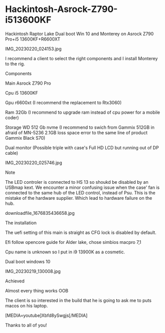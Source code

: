 # Hackintosh-Asrock-Z790-i513600KF
Hackintosh Raptor Lake
Dual boot Win 10 and Monterey on Asrock Z790 Pro+i5 13600KF+R6600XT



IMG_20230220_024153.jpg

I recommend a client to select the right components and I install Monterey to the rig.



Components



Main Asrock Z790 Pro

Cpu i5 13600KF

Gpu r6600xt (I recommend the replacement to Rtx3060)

Ram 32Gb (I recommend to upgrade ram instead of cpu power for a mobile coder)

Storage WD 512 Gb nvme (I recommend to swich from Gammix 512GB in afraid of MN-5236 2.1GB loss space error to the same line of product Gammix Black S70)

Dual monitor (Possible triple with case's Full HD LCD but running out of DP cable)

IMG_20230220_025746.jpg



Note



The LED controler is connected to HS 13 so shoukd be disabled by an USBmap kext. We encounter a minor confusing issue when the case' fan is connected to the same hub of the LED control, instead of Psu. This is the mistake of the hardware supplier. Which lead to hardware failure on the hub.

downloadfile_1676835436658.jpg



The installation



The uefi setting of this main is straight as CFG lock is disabled by default.

Efi follow opencore guide for Alder lake, chose simbios macpro 7,1

Cpu name is unknown so I put in i9 13900K as a cosmetic.

Dual boot windows 10

IMG_20230219_130008.jpg



Achieved



Almost every thing works OOB

The client is so interested in the build that he is going to ask me to puts macos on his laptop.

[MEDIA=youtube]Xbfd8ySwgjs[/MEDIA]

Thanks to all of you!
